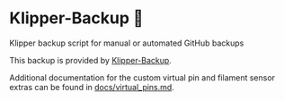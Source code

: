 # Klipper-Backup 💾
Klipper backup script for manual or automated GitHub backups

This backup is provided by [Klipper-Backup](https://github.com/Staubgeborener/klipper-backup).

Additional documentation for the custom virtual pin and filament sensor extras can be found in [docs/virtual_pins.md](docs/virtual_pins.md).
